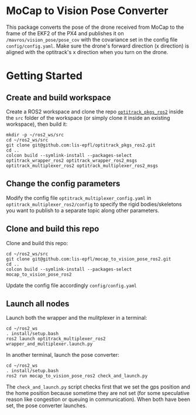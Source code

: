 # MoCap to Vision Pose Converter
This package converts the pose of the drone received from MoCap to the frame of the EKF2 of the PX4 and publishes it on `/mavros/vision_pose/pose_cov` with the covariance set in the config file `config/config.yaml`. Make sure the drone's forward direction (x direction) is aligned with the optitrack's x direction when you turn on the drone.

# Getting Started
## Create and build workspace
Create a ROS2 workspace and clone the repo [`optitrack_pkgs_ros2`](https://github.com/lis-epfl/optitrack_packages_ros2/) inside the `src` folder of the workspace (or simply clone it inside an existing workspace), then build it: 
``` shell script
mkdir -p ~/ros2_ws/src
cd ~/ros2_ws/src
git clone git@github.com:lis-epfl/optitrack_pkgs_ros2.git
cd ..
colcon build --symlink-install --packages-select optitrack_wrapper_ros2 optitrack_wrapper_ros2_msgs optitrack_multiplexer_ros2 optitrack_multiplexer_ros2_msgs
```

## Change the config parameters
Modify the config file `optitrack_multiplexer_config.yaml` in `optitrack_multiplexer_ros2/config` to specify the rigid bodies/skeletons you want to publish to a separate topic along other parameters.

## Clone and build this repo
Clone and build this repo:
``` shell script
cd ~/ros2_ws/src
git clone git@github.com:lis-epfl/mocap_to_vision_pose_ros2.git
cd ..
colcon build --symlink-install --packages-select mocap_to_vision_pose_ros2 
```
Update the config file accordingly `config/config.yaml`

## Launch all nodes
Launch both the wrapper and the mulitplexer in a terminal:
``` shell script
cd ~/ros2_ws
. install/setup.bash
ros2 launch optitrack_multiplexer_ros2 wrapper_and_multiplexer.launch.py
```
In another terminal, launch the pose converter:
``` shell script
cd ~/ros2_ws
. install/setup.bash
ros2 run mocap_to_vision_pose_ros2 check_and_launch.py
```

The `check_and_launch.py` script checks first that we set the gps position and the home position because sometime they are not set (for some speculative reason like congestion or queuing in communication). When both have been set, the pose converter launches.
